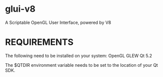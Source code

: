 glui-v8
=======

A Scriptable OpenGL User Interface, powered by V8

REQUIREMENTS
============
The following need to be installed on your system:
OpenGL
GLEW
Qt 5.2

The $QTDIR environment variable needs to be set to the location of your Qt SDK.
